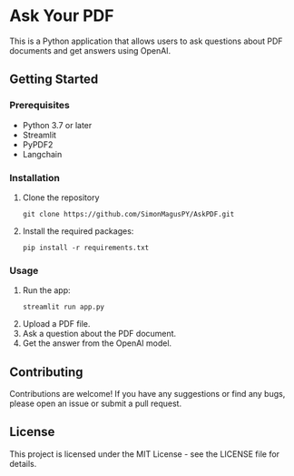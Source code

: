 # Ask Your PDF
This is a Python application that allows users to ask questions about PDF documents and get answers using OpenAI.

## Getting Started
### Prerequisites
- Python 3.7 or later
- Streamlit
- PyPDF2
- Langchain
### Installation
1. Clone the repository
   <pre><code>git clone https://github.com/SimonMagusPY/AskPDF.git</code></pre>
   
2. Install the required packages:
    <pre><code>pip install -r requirements.txt</code></pre>
    
### Usage
1. Run the app:
   <pre><code>streamlit run app.py</code></pre>
2. Upload a PDF file.
3. Ask a question about the PDF document.
4. Get the answer from the OpenAI model.

## Contributing
Contributions are welcome! If you have any suggestions or find any bugs, please open an issue or submit a pull request.

## License
This project is licensed under the MIT License - see the LICENSE file for details.
